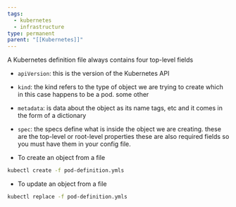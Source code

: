 ```yaml
---
tags:
  - kubernetes
  - infrastructure
type: permanent
parent: "[[Kubernetes]]"
---
```

A Kubernetes definition file always contains 
four top-level fields 
- `apiVersion`: this is the version of the Kubernetes API 
- `kind`: the kind refers to the type of object we are trying to create which in this case happens to be a pod. some other 
- `metadata`: is data about the object as its name tags, etc and it comes in the form of a dictionary
- `spec`: the specs define what is inside the object we are creating. 
these are the top-level or root-level properties these are also required fields so you must have them in your config file.

- To create an object from a file
```bash
kubectl create -f pod-definition.ymls
```

- To update an object from a file
```bash
kubectl replace -f pod-definition.ymls
```
